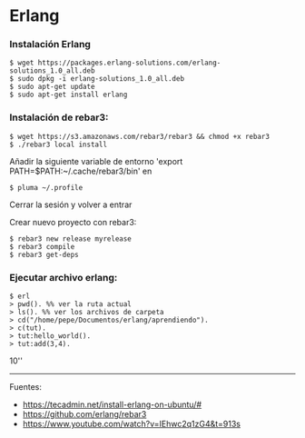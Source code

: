 # Erlang

### Instalación Erlang

    $ wget https://packages.erlang-solutions.com/erlang-solutions_1.0_all.deb
    $ sudo dpkg -i erlang-solutions_1.0_all.deb
    $ sudo apt-get update
    $ sudo apt-get install erlang

### Instalación de rebar3:

    $ wget https://s3.amazonaws.com/rebar3/rebar3 && chmod +x rebar3
    $ ./rebar3 local install

Añadir la siguiente variable de entorno 'export PATH=$PATH:~/.cache/rebar3/bin' en

    $ pluma ~/.profile

Cerrar la sesión y volver a entrar

Crear nuevo proyecto con rebar3:

    $ rebar3 new release myrelease
    $ rebar3 compile
    $ rebar3 get-deps

### Ejecutar archivo erlang:

    $ erl
    > pwd(). %% ver la ruta actual
    > ls(). %% ver los archivos de carpeta
    > cd("/home/pepe/Documentos/erlang/aprendiendo").
    > c(tut).
    > tut:hello_world().
    > tut:add(3,4).

10''

---

Fuentes:

+ https://tecadmin.net/install-erlang-on-ubuntu/#
+ https://github.com/erlang/rebar3
+ https://www.youtube.com/watch?v=IEhwc2q1zG4&t=913s
